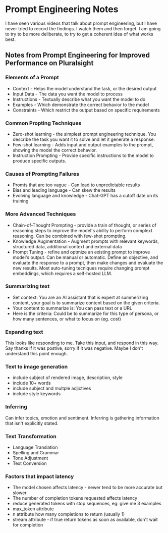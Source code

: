 # Prompt Engineering Notes
I have seen various videos that talk about prompt engineering, but I have never tried to record the findings. I watch them and then forget. I am going to try to be more deliberate, to try to get a coherent idea of what works best.

## Notes from Prompt Engineering for Improved Performance on Pluralsight

### Elements of a Prompt
* Context - Helps the model understand the task, or the desired output
* Input Data - The data you want the model to process
* Instructions - Textually describe what you want the model to do 
* Examples - Which demonstrate the correct behavior to the model 
* Constraints - Which restrict the output based on specific requirements

### Common Propting Techniques
* Zero-shot learning - the simplest prompt engineering technique. You describe the task you want it to solve and let it generate a response.
* Few-shot learning - Adds input and output examples to the prompt, showing the model the correct behavior.
* Instruction Prompting - Provide specific instructions to the model to produce specific outputs. 

### Causes of Prompting Failures
* Promts that are too vague - Can lead to unpredictable results
* Bias and leading language - Can skew the results 
* Evolving language and knowledge - Chat-GPT has a cutoff date on its training

### More Advanced Techniques
* Chain-of-Thought Prompting - provide a train of thought, or series of reasoning steps to improve the model's ability to perform complext reasoning. Can be combined with few-shot prompting. 
* Knowledge Augmentation - Augment prompts with relevant keywords, structured data, additional context and external data 
* Prompt Tuning - refine and optmize an existing prompt to improve model's output. Can be manual or automatic. Define an objective, and evaluate the response to a prompt, then make changes and evaluate the new results. Most auto-tuning tecniques require changing prompt embeddings, which requires a self-hosted LLM.

### Summarizing text 
- Set context: You are an AI assistant that is expert at summerizing content, your goal is to summarize content based on the given criteria.
- Your content to summarize is: You can pass text or a URL
- Here is the criteria: Could be to summarize for this type of persona, or how many sentences, or what to focus on (eg. cost)

### Expanding text
This looks like responding to me. Take this input, and respond in this way. Say thanks if it was postive, sorry if it was negative. Maybe I don't understand this point enough.

### Text to image generation
- include subject of rendered image, description, style
- include 10+ words
- include subject and multple adjictives
- include style keywords

### Inferring 
Can infer topics, emotion and sentiment. Inferring is gathering information that isn't explicitly stated.

### Text Transformation
- Language Translation
- Spelling and Grammar
- Tone Adjustment
- Text Conversion 

### Factors that impact latency
- The model chosen affects latency - newer tend to be more accurate but slower
- The number of completion tokens requested affects latency
- reduce generated tokens with stop sequences, eg: give me 3 examples 
- max_token attribute
- n attribute how many completions to return (usually 1)
- stream attribute - if true return tokens as soon as available, don't wait for completion